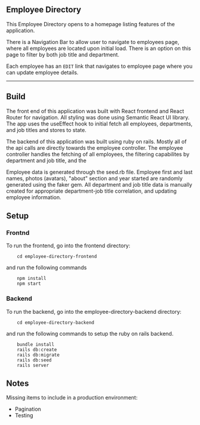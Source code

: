 ## Employee Directory

This Employee Directory opens to a homepage listing features of the application.

There is a Navigation Bar to allow user to navigate to employees page, where all employees are located upon initial load. There is an option on this page to filter by both job title and department. 

Each employee has an `EDIT` link that navigates to employee page where you can update employee details.
___
## Build

The front end of this application was built with React frontend and React Router for navigation. All styling was done using Semantic React UI library. The app uses the useEffect hook to initial fetch all employees, departments, and job titles and stores to state.

The backend of this application was built using ruby on rails. Mostly all of the api calls are directly towards the employee controller. The employee controller handles the fetching of all employees, the filtering capabilites by department and job title, and the 

Employee data is generated through the seed.rb file. Employee first and last names, photos (avatars), "about" section and year started are randomly generated using the faker gem. All department and job title data is manually created for appropriate department-job title correlation, and updating employee information.

## Setup

### Frontnd

To run the frontend, go into the frontend directory:

```shell
    cd employee-directory-frontend
```
and run the following commands

```shell
    npm install
    npm start
```

### Backend

To run the backend, go into the employee-directory-backend directory:

```shell
    cd employee-directory-backend
```
and run the following commands to setup the ruby on rails backend.

```shell
    bundle install
    rails db:create
    rails db:migrate
    rails db:seed
    rails server
```

## Notes

Missing items to include in a production environment:

- Pagination
- Testing


